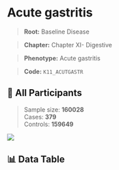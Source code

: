 # Acute gastritis

> **Root:** Baseline Disease  

> **Chapter:** Chapter XI- Digestive  

> **Phenotype:** Acute gastritis  

> **Code:** `K11_ACUTGASTR`

## 🧪 All Participants  
> Sample size: **160028**  
> Cases: **379**  
> Controls: **159649**
<img src="/Sensitive/Figures/ALL/Baseline/K11_ACUTGASTR.png"/>

## 📊 Data Table
<CsvTableMRF src="/Sensitive/Data/ALL/Baseline/LG_K11_ACUTGASTR.csv"/>

